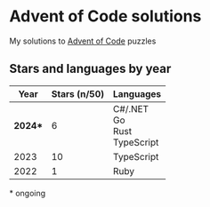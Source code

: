 # Advent of Code solutions

My solutions to [Advent of Code](https://adventofcode.com) puzzles

## Stars and languages by year

| Year       | Stars (n/50) | Languages                           |
| ---------- | ------------ | ----------------------------------- |
| **2024\*** | 6            | C#/.NET<br>Go<br>Rust<br>TypeScript |
| 2023       | 10           | TypeScript                          |
| 2022       | 1            | Ruby                                |

\* ongoing

